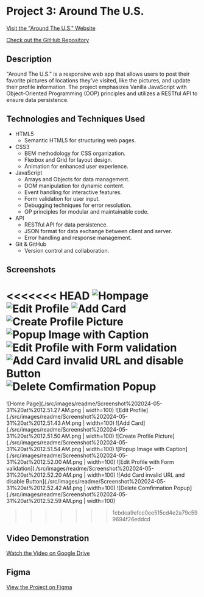 # Project 3: Around The U.S.

[Visit the "Around The U.S." Website](https://sawsimonlinn.github.io/se_project_aroundtheus/)

[Check out the GitHub Repository](https://github.com/SawSimonLinn/se_project_aroundtheus)

## Description

"Around The U.S." is a responsive web app that allows users to post their favorite pictures of locations they've visited, like the pictures, and update their profile information. The project emphasizes Vanilla JavaScript with Object-Oriented Programming (OOP) principles and utilizes a RESTful API to ensure data persistence.

## Technologies and Techniques Used

- HTML5
  - Semantic HTML5 for structuring web pages.
- CSS3
  - BEM methodology for CSS organization.
  - Flexbox and Grid for layout design.
  - Animation for enhanced user experience.
- JavaScript
  - Arrays and Objects for data management.
  - DOM manipulation for dynamic content.
  - Event handling for interactive features.
  - Form validation for user input.
  - Debugging techniques for error resolution.
  - OP principles for modular and maintainable code.
- API
  - RESTful API for data persistence.
  - JSON format for data exchange between client and server.
  - Error handling and response management.
- Git & GitHub
  - Version control and collaboration.

## Screenshots

<<<<<<< HEAD
![](./src/images/readme/Screenshot%202024-05-31%20at%2012.51.27 AM.png "Hompage")
![](./src/images/readme/Screenshot%202024-05-31%20at%2012.51.43 AM.png "Edit Profile")
![](./src/images/readme/Screenshot%202024-05-31%20at%2012.51.50 AM.png "Add Card")
![](./src/images/readme/Screenshot%202024-05-31%20at%2012.51.54 AM.png "Create Profile Picture")
![](./src/images/readme/Screenshot%202024-05-31%20at%2012.52.00 AM.png "Popup Image with Caption")
![](./src/images/readme/Screenshot%202024-05-31%20at%2012.52.20 AM.png "Edit Profile with Form validation")
![](./src/images/readme/Screenshot%202024-05-31%20at%2012.52.42 AM.png "Add Card invalid URL and disable Button")
![](./src/images/readme/Screenshot%202024-05-31%20at%2012.52.59 AM.png "Delete Comfirmation Popup")
=======
![Home Page](./src/images/readme/Screenshot%202024-05-31%20at%2012.51.27 AM.png | width=100)
![Edit Profile](./src/images/readme/Screenshot%202024-05-31%20at%2012.51.43 AM.png | width=100)
![Add Card](./src/images/readme/Screenshot%202024-05-31%20at%2012.51.50 AM.png | width=100)
![Create Profile Picture](./src/images/readme/Screenshot%202024-05-31%20at%2012.51.54 AM.png | width=100)
![Popup Image with Caption](./src/images/readme/Screenshot%202024-05-31%20at%2012.52.00 AM.png | width=100)
![Edit Profile with Form validation](./src/images/readme/Screenshot%202024-05-31%20at%2012.52.20 AM.png | width=100)
![Add Card invalid URL and disable Button](./src/images/readme/Screenshot%202024-05-31%20at%2012.52.42 AM.png | width=100)
![Delete Comfirmation Popup](./src/images/readme/Screenshot%202024-05-31%20at%2012.52.59 AM.png | width=100)
>>>>>>> 1cbdca9efcc0ee515cd4e2a79c599694f26eddcd

## Video Demonstration

[Watch the Video on Google Drive](https://drive.google.com/file/d/1CrEJpvGAuLGDMXcB7MrROz7abOmqNbjR/view?usp=drive_link)

## Figma

[View the Project on Figma](https://www.figma.com/file/ii4xxsJ0ghevUOcssTlHZv/Sprint-3%3A-Around-the-US?node-id=0%3A1)
